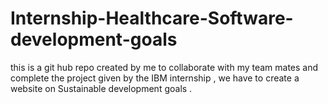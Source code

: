 # Internship-Healthcare-Software-development-goals
this is  a git hub repo created by me to collaborate with my team mates and complete the project given by the IBM internship , we have to create a website on Sustainable development goals .
